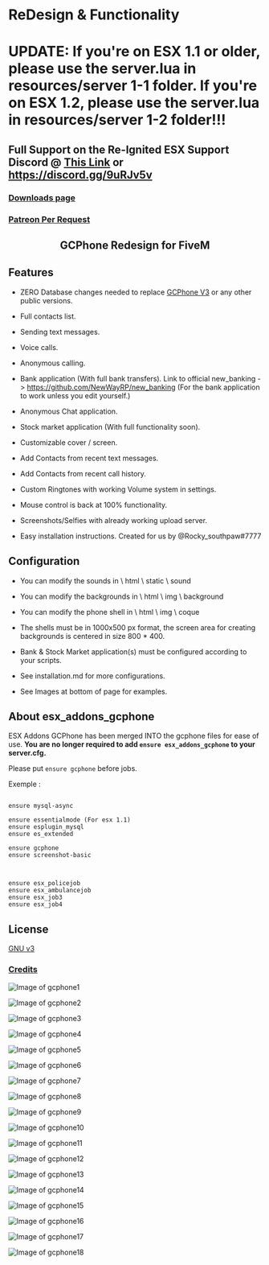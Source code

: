 
# ReDesign & Functionality

  

# UPDATE: If you're on ESX 1.1 or older, please use the server.lua in resources/server 1-1 folder. If you're on ESX 1.2, please use the server.lua in resources/server 1-2 folder!!!

  

## Full Support on the Re-Ignited ESX Support Discord @ [This Link](https://discord.gg/9uRJv5v) or https://discord.gg/9uRJv5v

  

### [Downloads page](https://github.com/btngaming/Re-Ignited-Phone/releases)

  

### [Patreon Per Request](https://www.patreon.com/reignited)

  

<h2  align="center">GCPhone Redesign for FiveM</h2>

  

## Features

- ZERO Database changes needed to replace [GCPhone V3](https://github.com/manueljlz/gcphone/) or any other public versions.

- Full contacts list.

- Sending text messages.

- Voice calls.

- Anonymous calling.

- Bank application (With full bank transfers). Link to official new_banking -> https://github.com/NewWayRP/new_banking (For the bank application to work unless you edit yourself.)

- Anonymous Chat application.

- Stock market application (With full functionality soon).

- Customizable cover / screen.

- Add Contacts from recent text messages.

- Add Contacts from recent call history.

- Custom Ringtones with working Volume system in settings.

- Mouse control is back at 100% functionality.

- Screenshots/Selfies with already working upload server.

- Easy installation instructions. Created for us by @Rocky_southpaw#7777

  
  

## Configuration

  

- You can modify the sounds in \ html \ static \ sound

- You can modify the backgrounds in \ html \ img \ background

- You can modify the phone shell in \ html \ img \ coque

- The shells must be in 1000x500 px format, the screen area for creating backgrounds is centered in size 800 * 400.

- Bank & Stock Market application(s) must be configured according to your scripts.

- See installation.md for more configurations.

- See Images at bottom of page for examples.

  
  

## About esx_addons_gcphone

ESX Addons GCPhone has been merged INTO the gcphone files for ease of use. **You are no longer required to add `ensure esx_addons_gcphone` to your server.cfg.**

  

Please put `ensure gcphone` before jobs.

Exemple :

```

ensure mysql-async

ensure essentialmode (For esx 1.1)
ensure esplugin_mysql
ensure es_extended

ensure gcphone
ensure screenshot-basic

  

ensure esx_policejob
ensure esx_ambulancejob
ensure esx_job3
ensure esx_job4

```

  

## License

[GNU v3](https://opensource.org/licenses/gpl-3.0.html)

### [Credits](https://github.com/BTNGaming/Re-Ignited-Phone/blob/master/AUTHORS)

  
  

![Image of gcphone1](https://i.imgur.com/5eRB79a.png)

![Image of gcphone2](https://i.imgur.com/CakgFn3.png)

![Image of gcphone3](https://i.imgur.com/QtthwvP.png)

![Image of gcphone4](https://i.imgur.com/tRhczfK.jpg)

![Image of gcphone5](https://i.imgur.com/YILmCWo.jpg)

![Image of gcphone6](https://i.imgur.com/1MUATnT.png)

![Image of gcphone7](https://i.imgur.com/Se2zwwK.png)

![Image of gcphone8](https://i.imgur.com/aRUZTmP.png)

![Image of gcphone9](https://i.imgur.com/iWbZ0lX.png)

![Image of gcphone10](https://i.imgur.com/g5xdnXG.png)

![Image of gcphone11](https://i.imgur.com/Giqet8j.png)

![Image of gcphone12](https://i.imgur.com/FpzA6Mg.png)

![Image of gcphone13](https://i.imgur.com/8dZTX5d.png)

![Image of gcphone14](https://i.imgur.com/YDkWvx5.png)

![Image of gcphone15](https://i.imgur.com/rS17u60.png)

![Image of gcphone16](https://i.imgur.com/7GkMKaA.png)

![Image of gcphone17](https://i.imgur.com/W3Cs4WM.png)

![Image of gcphone18](https://i.imgur.com/WSUkwmE.png)